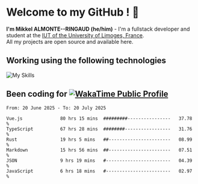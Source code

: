 # Welcome to my GitHub ! 🌃

**I'm Mikkel ALMONTE--RINGAUD (he/him)** - I'm a fullstack developer and student at the [IUT of the University of Limoges, France](https://iut.unilim.fr). \
All my projects are open source and available here.

## Working using the following technologies

![My Skills](https://skillicons.dev/icons?i=solidjs,pnpm,nodejs,ts,js,vercel,netlify,html,css,rust,astro,git,vue,md,electron,figma,github,bash,bun,cloudflare,py,tailwind,nginx,npm,tauri,vite,zig,yarn,windicss,dart,flutter,kotlin&theme=dark)

## Been coding for [![WakaTime Public Profile](https://wakatime.com/badge/user/0839e595-e07a-435c-8d59-ed95f2a3d6dd.svg?style=flat-square)](https://wakatime.com/@0839e595-e07a-435c-8d59-ed95f2a3d6dd)

<!--START_SECTION:waka-->

```plain
From: 20 June 2025 - To: 20 July 2025

Vue.js              80 hrs 15 mins  #########----------------   37.78 %
TypeScript          67 hrs 28 mins  ########-----------------   31.76 %
Rust                19 hrs 5 mins   ##-----------------------   08.99 %
Markdown            15 hrs 56 mins  ##-----------------------   07.51 %
JSON                9 hrs 19 mins   #------------------------   04.39 %
JavaScript          6 hrs 18 mins   #------------------------   02.97 %
```

<!--END_SECTION:waka-->
